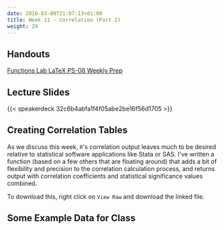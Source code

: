 ```yaml
---
date: 2016-03-08T21:07:13+01:00
title: Week 11 - Correlation (Part 2)
weight: 29
---
```


## Handouts

<a class="btn btn-primary btn-outline btn-xs{{end}}" href="https://github.com/slu-soc5050/Week-11/blob/master/Functions/week-11-r.pdf" target="_blank"> Functions </a>
<a class="btn btn-primary btn-outline btn-xs{{end}}" href="https://github.com/slu-soc5050/Week-11/blob/master/Lab/week-11-lab.pdf" target="_blank"> Lab </a>
<a class="btn btn-primary btn-outline btn-xs{{end}}" href="https://github.com/slu-soc5050/Week-11/blob/master/LaTeX/week-11-latex.pdf" target="_blank"> LaTeX </a>
<a class="btn btn-primary btn-outline btn-xs{{end}}" href="https://github.com/slu-soc5050/Week-11/blob/master/PS-08/ps-08.pdf" target="_blank"> PS-08 </a>
<a class="btn btn-primary btn-outline btn-xs{{end}}" href="https://github.com/slu-soc5050/Week-11/blob/master/WeeklyPrep/week-11-prep.pdf" target="_blank"> Weekly Prep </a>

## Lecture Slides
{{< speakerdeck 32c6b4abfa1f4f05abe2be16f56d1705 >}}

## Creating Correlation Tables
As we discuss this week, `R`'s correlation output leaves much to be desired relative to statistical software applications like Stata or SAS. I've written a function (based on a few others that are floating around) that adds a bit of flexibility and precision to the correlation calculation process, and returns output with correlation coefficients and statistical significance values combined.

<script data-gist-id="d9e63958439685d8764f1cf4a744da8e"></script>

To download this, right click on `View Raw` and download the linked file.

## Some Example Data for Class

<script data-gist-id="eff7358f57c492ce2ea58c67470de9fa"></script>
